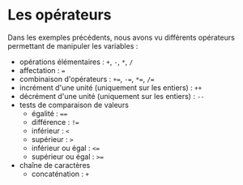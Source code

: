 # Les opérateurs

Dans les exemples précédents, nous avons vu différents opérateurs permettant de manipuler les variables :

- opérations élémentaires : `+`, `-`, `*`, `/`
- affectation : `=`
- combinaison d'opérateurs : `+=`, `-=`, `*=`, `/=`
- incrément d'une unité (uniquement sur les entiers) : `++`
- décrément d'une unité (uniquement sur les entiers) : `--`
- tests de comparaison de valeurs
  - égalité : `==`
  - différence : `!=`
  - inférieur : `<`
  - supérieur : `>`
  - inférieur ou égal : `<=`
  - supérieur ou égal : `>=`
- chaîne de caractères
  - concaténation : `+`
